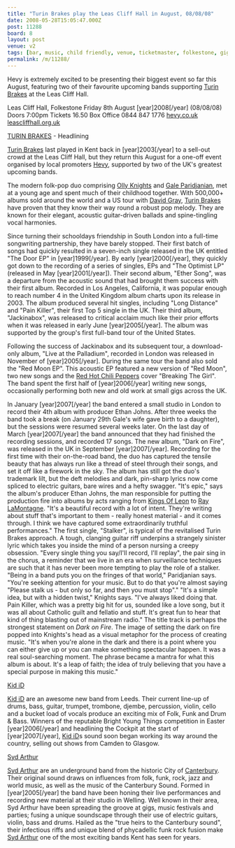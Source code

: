 ```yaml
---
title: "Turin Brakes play the Leas Cliff Hall in August, 08/08/08"
date: 2008-05-28T15:05:47.000Z
post: 11288
board: 8
layout: post
venue: v2
tags: [bar, music, child friendly, venue, ticketmaster, folkestone, gig, concert, music, folkestone, leas cliff hall, syd arthur, kid id, turin brakes, hevy, olly knights, gale paridjanian, david gray, red hot chili peppers, kings of leon, ray lamontagne]
permalink: /m/11288/
---
```

Hevy is extremely excited to be presenting their biggest event so far this August, featuring two of their favourite upcoming bands supporting <a href="/wiki/turin+brakes">Turin Brakes</a> at the Leas Cliff Hall.


Leas Cliff Hall, Folkestone
Friday 8th August [year]2008[/year] (08/08/08)
Doors 7:00pm
Tickets 16.50
Box Office 0844 847 1776
<a href="http://www.hevy.co.uk">hevy.co.uk</a>
<a href="http://www.leascliffhall.org.uk">leascliffhall.org.uk</a>

<a href="/wiki/turin+brakes">TURIN BRAKES</a> - Headlining

<a href="/wiki/turin+brakes">Turin Brakes</a> last played in Kent back in [year]2003[/year] to a sell-out crowd at the Leas Cliff Hall, but they return this August for a one-off event organised by local promoters <a href="/wiki/hevy">Hevy</a>, supported by two of the UK's greatest upcoming bands.

The modern folk-pop duo comprising <a href="/wiki/olly+knights">Olly Knights</a> and <a href="/wiki/gale+paridjanian">Gale Paridjanian</a>, met at a young age and spent much of their childhood together. With 500,000+ albums sold around the world and a US tour with <a href="/wiki/david+gray">David Gray</a>, <a href="/wiki/turin+brakes">Turin Brakes</a> have proven that they know their way round a robust pop melody. They are known for their elegant, acoustic guitar-driven ballads and spine-tingling vocal harmonies.

Since turning their schooldays friendship in South London into a full-time songwriting partnership, they have barely stopped. Their first batch of songs had quickly resulted in a seven-inch single released in the UK entitled "The Door EP" in [year]1999[/year]. By early [year]2000[/year], they quickly got down to the recording of a series of singles, EPs and "The Optimist LP" (released in May [year]2001[/year]). Their second album, "Ether Song", was a departure from the acoustic sound that had brought them success with their first album. Recorded in Los Angeles, California, it was popular enough to reach number 4 in the United Kingdom album charts upon its release in 2003. The album produced several hit singles, including "Long Distance" and "Pain Killer", their first Top 5 single in the UK. Their third album, "Jackinabox", was released to critical acclaim much like their prior efforts when it was released in early June [year]2005[/year]. The album was supported by the group's first full-band tour of the United States.

Following the success of Jackinabox and its subsequent tour, a download-only album, "Live at the Palladium", recorded in London was released in November of [year]2005[/year]. During the same tour the band also sold the "Red Moon EP". This acoustic EP featured a new version of "Red Moon", two new songs and the <a href="/wiki/red+hot+chili+peppers">Red Hot Chili Peppers</a> cover "Breaking The Girl". The band spent the first half of [year]2006[/year] writing new songs, occasionally performing both new and old work at small gigs across the UK.

In January [year]2007[/year] the band entered a small studio in London to record their 4th album with producer Ethan Johns. After three weeks the band took a break (on January 29th Gale's wife gave birth to a daughter), but the sessions were resumed several weeks later. On the last day of March [year]2007[/year] the band announced that they had finished the recording sessions, and recorded 17 songs. The new album, "Dark on Fire", was released in the UK in September [year]2007[/year]. Recording for the first time with their on-the-road band, the duo has captured the tensile beauty that has always run like a thread of steel through their songs, and set it off like a firework in the sky. The album has still got the duo's trademark lilt, but the deft melodies and dark, pin-sharp lyrics now come spliced to electric guitars, bare wires and a hefty swagger. 
"It's epic," says the album's producer Ethan Johns, the man responsible for putting the production fire into albums by acts ranging from <a href="/wiki/kings+of+leon">Kings Of Leon</a> to <a href="/wiki/ray+lamontagne">Ray LaMontagne</a>. "It's a beautiful record with a lot of intent. They're writing about stuff that's important to them - really honest material - and it comes through. I think we have captured some extraordinarily truthful performances."
The first single, "Stalker", is typical of the revitalised Turin Brakes approach. A tough, clanging guitar riff underpins a strangely sinister lyric which takes you inside the mind of a person nursing a creepy obsession. "Every single thing you say/I'll record, I'll replay", the pair sing in the chorus, a reminder that we live in an era when surveillance techniques are such that it has never been more tempting to play the role of a stalker. "Being in a band puts you on the fringes of that world," Paridjanian says. "You're seeking attention for your music. But to do that you're almost saying "Please stalk us - but only so far, and then you must stop"."
"It's a simple idea, but with a hidden twist," Knights says. "I've always liked doing that. Pain Killer, which was a pretty big hit for us, sounded like a love song, but it was all about Catholic guilt and fellatio and stuff. It's great fun to hear that kind of thing blasting out of mainstream radio."
The title track is perhaps the strongest statement on *Dark on Fire*. The image of setting the dark on fire popped into Knights's head as a visual metaphor for the process of creating music. "It's when you're alone in the dark and there is a point where you can either give up or you can make something spectacular happen. It was a real soul-searching moment. The phrase became a mantra for what this album is about. It's a leap of faith; the idea of truly believing that you have a special purpose in making this music."

<a href="/wiki/kid+id">Kid iD</a>

<a href="/wiki/kid+id">Kid iD</a> are an awesome new band from Leeds. Their current line-up of drums, bass, guitar, trumpet, trombone, djembe, percussion, violin, cello and a bucket load of vocals produce an exciting mix of Folk, Funk and Drum & Bass. Winners of the reputable Bright Young Things competition in Easter [year]2006[/year] and headlining the Cockpit at the start of [year]2007[/year], <a href="/wiki/kid+id">Kid iD</a>s sound soon began working its way around the country, selling out shows from Camden to Glasgow.

<a href="/wiki/syd+arthur">Syd Arthur</a>

<a href="/wiki/syd+arthur">Syd Arthur</a> are an underground band from the historic City of <a href="/wiki/canterbury">Canterbury</a>. Their original sound draws on influences from folk, funk, rock, jazz and world music, as well as the music of the Canterbury Sound. Formed in [year]2005[/year] the band have been honing their live performances and recording new material at their studio in Welling. Well known in their area, Syd Arthur have been spreading the groove at gigs, music festivals and parties; fusing a unique soundscape through their use of electric guitars, violin, bass and drums. Hailed as the "true heirs to the Canterbury sound", their infectious riffs and unique blend of phycadellic funk rock fusion make <a href="/wiki/syd+arthur">Syd Arthur</a> one of the most exciting bands Kent has seen for years.
